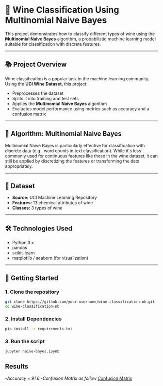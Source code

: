 # 🍷 Wine Classification Using Multinomial Naive Bayes

This project demonstrates how to classify different types of wine using the **Multinomial Naive Bayes** algorithm, a probabilistic machine learning model suitable for classification with discrete features.

---

## 📚 Project Overview

Wine classification is a popular task in the machine learning community. Using the **UCI Wine Dataset**, this project:

- Preprocesses the dataset
- Splits it into training and test sets
- Applies the **Multinomial Naive Bayes** algorithm
- Evaluates model performance using metrics such as accuracy and a confusion matrix

---

## 🧠 Algorithm: Multinomial Naive Bayes

Multinomial Naive Bayes is particularly effective for classification with discrete data (e.g., word counts in text classification). While it's less commonly used for continuous features like those in the wine dataset, it can still be applied by discretizing the features or transforming the data appropriately.

---

## 📁 Dataset

- **Source:** UCI Machine Learning Repository
- **Features:** 13 chemical attributes of wine
- **Classes:** 3 types of wine

---

## 🛠️ Technologies Used

- Python 3.x
- pandas
- scikit-learn
- matplotlib / seaborn (for visualization)

---

## 🚀 Getting Started

### 1. Clone the repository

```bash
git clone https://github.com/your-username/wine-classification-nb.git
cd wine-classification-nb
```

### 2. Install Dependencies

```bash
pip install -r requirements.txt
```

### 3. Run the script

``` bash
jupyter naive-bayes.ipynb
```

## Results
-*Accuracy = 91.6*
-*Confusion Matrix as follow*
 [Confusion Matrix](ouput.png)
